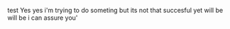 test
 Yes yes i'm trying to do someting but its not that succesful yet
will be will be
i can assure you'
